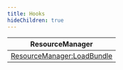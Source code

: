 ```yaml
---
title: Hooks
hideChildren: true
---
```

| ResourceManager                                                              |
| ---------------------------------------------------------------------------- |
| [ResourceManager:LoadBundle](/vext/ref/shared/hook/resourcemanagerloadbundle) |
